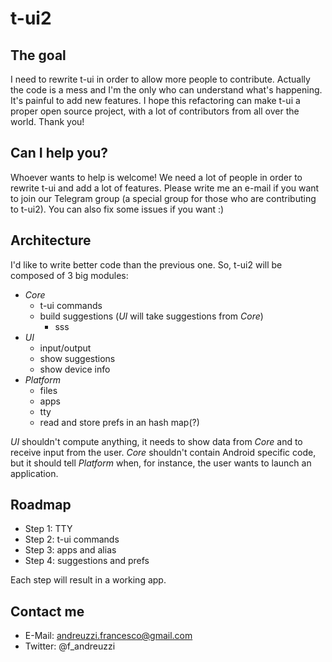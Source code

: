 # t-ui2

## The goal
I need to rewrite t-ui in order to allow more people to contribute. Actually the code is a mess and I'm the only who can understand what's happening. It's painful to add new features. I hope this refactoring can make t-ui a proper open source project, with a lot of contributors from all over the world. Thank you!

## Can I help you?
Whoever wants to help is welcome! We need a lot of people in order to rewrite t-ui and add a lot of features. Please write me an e-mail if you want to join our Telegram group (a special group for those who are contributing to t-ui2). You can also fix some issues if you want :)

## Architecture
I'd like to write better code than the previous one. So, t-ui2 will be composed of 3 big modules:
* *Core*
  + t-ui commands
  + build suggestions (*UI* will take suggestions from *Core*)
    - sss
* *UI*
  + input/output
  + show suggestions
  + show device info
* *Platform*
  + files
  + apps
  + tty
  + read and store prefs in an hash map(?) 

*UI* shouldn't compute anything, it needs to show data from *Core* and to receive input from the user. *Core* shouldn't contain Android specific code, but it should tell *Platform* when, for instance, the user wants to launch an application.

## Roadmap
* Step 1: TTY
* Step 2: t-ui commands
* Step 3: apps and alias
* Step 4: suggestions and prefs

Each step will result in a working app.

## Contact me
* E-Mail: andreuzzi.francesco@gmail.com
* Twitter: @f_andreuzzi
